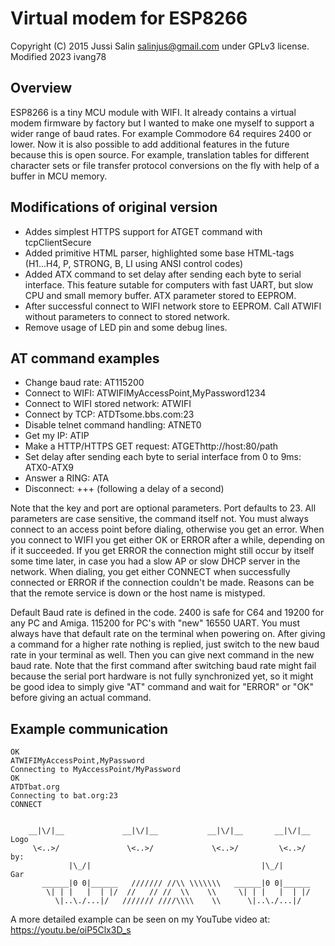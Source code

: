 Virtual modem for ESP8266
=========================

Copyright (C) 2015 Jussi Salin <salinjus@gmail.com> under GPLv3 license.
Modified 2023 ivang78

Overview
--------

ESP8266 is a tiny MCU module with WIFI. It already contains a virtual modem firmware by factory but I wanted to make one myself to support a wider range of baud rates. For example Commodore 64 requires 2400 or lower. Now it is also possible to add additional features in the future because this is open source. For example, translation tables for different character sets or file transfer protocol conversions on the fly with help of a buffer in MCU memory.

Modifications of original version
---------------------------------

* Addes simplest HTTPS support for ATGET command with tcpClientSecure 
* Added primitive HTML parser, highlighted some base HTML-tags (H1...H4, P, STRONG, B, LI using ANSI control codes)
* Added ATX command to set delay after sending each byte to serial interface. This feature sutable for computers with fast UART, 
	but slow CPU and small memory buffer. ATX parameter stored to EEPROM.
* After successful connect to WIFI network store to EEPROM. Call ATWIFI without parameters to connect to stored network.
* Remove usage of LED pin and some debug lines.

AT command examples
-------------------

* Change baud rate: AT115200
* Connect to WIFI: ATWIFIMyAccessPoint,MyPassword1234
* Connect to WIFI stored network: ATWIFI
* Connect by TCP: ATDTsome.bbs.com:23
* Disable telnet command handling: ATNET0
* Get my IP: ATIP
* Make a HTTP/HTTPS GET request: ATGEThttp://host:80/path
* Set delay after sending each byte to serial interface from 0 to 9ms: ATX0-ATX9
* Answer a RING: ATA
* Disconnect: +++ (following a delay of a second)

Note that the key and port are optional parameters. Port defaults to 23. All parameters are case sensitive, the command itself not. You must always connect to an access point before dialing, otherwise you get an error. When you connect to WIFI you get either OK or ERROR after a while, depending on if it succeeded. If you get ERROR the connection might still occur by itself some time later, in case you had a slow AP or slow DHCP server in the network. When dialing, you get either CONNECT when successfully connected or ERROR if the connection couldn't be made. Reasons can be that the remote service is down or the host name is mistyped.

Default Baud rate is defined in the code. 2400 is safe for C64 and 19200 for any PC and Amiga. 115200 for PC's with "new" 16550 UART.  You must always have that default rate on the terminal when powering on. After giving a command for a higher rate nothing is replied, just switch to the new baud rate in your terminal as well. Then you can give next command in the new baud rate. Note that the first command after switching baud rate might fail because the serial port hardware is not fully synchronized yet, so it might be good idea to simply give "AT" command and wait for "ERROR" or "OK" before giving an actual command.

Example communication
---------------------

	OK
	ATWIFIMyAccessPoint,MyPassword
	Connecting to MyAccessPoint/MyPassword
	OK
	ATDTbat.org
	Connecting to bat.org:23
	CONNECT


	    __|\/|__             __|\/|__           __|\/|__       __|\/|__  Logo
	     \<..>/               \<..>/             \<..>/         \<..>/    by:
	             |\_/|                                      |\_/|          Gar
	       ______|0 0|______   /////// //\\ \\\\\\\   ______|0 0|______
	        \| | |   |  | |/  //   // //  \\    \\     \| | |   |  | |/
	          \|..\./...|/   /////// ////\\\\    \\      \|..\./...|/

A more detailed example can be seen on my YouTube video at: https://youtu.be/oiP5Clx3D_s

